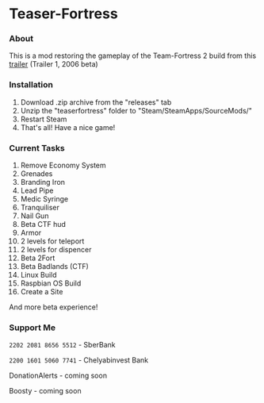 # Teaser-Fortress
### About
This is a mod restoring the gameplay of the Team-Fortress 2 build from this [trailer](https://www.youtube.com/watch?v=9gv3XmD7-rk) (Trailer 1, 2006 beta)

### Installation
1. Download .zip archive from the "releases" tab
2. Unzip the "teaserfortress" folder to "Steam/SteamApps/SourceMods/"
3. Restart Steam
4. That's all! Have a nice game!

### Current Tasks
1. Remove Economy System
2. Grenades
3. Branding Iron
4. Lead Pipe
5. Medic Syringe
6. Tranquiliser
7. Nail Gun
8. Beta CTF hud
9. Armor
10. 2 levels for teleport
11. 2 levels for dispencer
12. Beta 2Fort
13. Beta Badlands (CTF)
14. Linux Build
15. Raspbian OS Build
16. Create a Site

And more beta experience!

### Support Me
```2202 2081 8656 5512``` - SberBank

```2200 1601 5060 7741``` - Chelyabinvest Bank

DonationAlerts - coming soon

Boosty - coming soon
